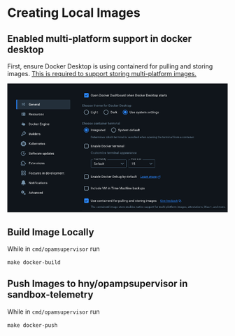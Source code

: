 # Creating Local Images

## Enabled multi-platform support in docker desktop

First, ensure Docker Desktop is using containerd for pulling and storing images.
[This is required to support storing multi-platform images.](https://docs.docker.com/build/building/multi-platform/)

![img.png](img.png)

## Build Image Locally

While in `cmd/opamsupervisor` run

```shell
make docker-build
```

## Push Images to hny/opampsupervisor in sandbox-telemetry

While in `cmd/opamsupervisor` run

```shell
make docker-push
```

